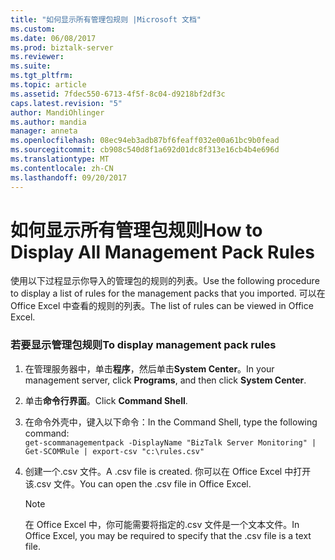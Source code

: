 ```yaml
---
title: "如何显示所有管理包规则 |Microsoft 文档"
ms.custom: 
ms.date: 06/08/2017
ms.prod: biztalk-server
ms.reviewer: 
ms.suite: 
ms.tgt_pltfrm: 
ms.topic: article
ms.assetid: 7fdec550-6713-4f5f-8c04-d9218bf2df3c
caps.latest.revision: "5"
author: MandiOhlinger
ms.author: mandia
manager: anneta
ms.openlocfilehash: 08ec94eb3adb87bf6feaff032e00a61bc9b0fead
ms.sourcegitcommit: cb908c540d8f1a692d01dc8f313e16cb4b4e696d
ms.translationtype: MT
ms.contentlocale: zh-CN
ms.lasthandoff: 09/20/2017
---
```

# <a name="how-to-display-all-management-pack-rules"></a><span data-ttu-id="e6e2c-102">如何显示所有管理包规则</span><span class="sxs-lookup"><span data-stu-id="e6e2c-102">How to Display All Management Pack Rules</span></span>
<span data-ttu-id="e6e2c-103">使用以下过程显示你导入的管理包的规则的列表。</span><span class="sxs-lookup"><span data-stu-id="e6e2c-103">Use the following procedure to display a list of rules for the management packs that you imported.</span></span> <span data-ttu-id="e6e2c-104">可以在 Office Excel 中查看的规则的列表。</span><span class="sxs-lookup"><span data-stu-id="e6e2c-104">The list of rules can be viewed in Office Excel.</span></span>  
  
### <a name="to-display-management-pack-rules"></a><span data-ttu-id="e6e2c-105">若要显示管理包规则</span><span class="sxs-lookup"><span data-stu-id="e6e2c-105">To display management pack rules</span></span>  
  
1.  <span data-ttu-id="e6e2c-106">在管理服务器中，单击**程序**，然后单击**System Center**。</span><span class="sxs-lookup"><span data-stu-id="e6e2c-106">In your management server, click **Programs**, and then click **System Center**.</span></span>  
  
2.  <span data-ttu-id="e6e2c-107">单击**命令行界面**。</span><span class="sxs-lookup"><span data-stu-id="e6e2c-107">Click **Command Shell**.</span></span>  
  
3.  <span data-ttu-id="e6e2c-108">在命令外壳中，键入以下命令：</span><span class="sxs-lookup"><span data-stu-id="e6e2c-108">In the Command Shell, type the following command:</span></span>   
    `get-scommanagementpack -DisplayName "BizTalk Server Monitoring" | Get-SCOMRule | export-csv "c:\rules.csv"`  
  
4.  <span data-ttu-id="e6e2c-109">创建一个.csv 文件。</span><span class="sxs-lookup"><span data-stu-id="e6e2c-109">A .csv file is created.</span></span> <span data-ttu-id="e6e2c-110">你可以在 Office Excel 中打开该.csv 文件。</span><span class="sxs-lookup"><span data-stu-id="e6e2c-110">You can open the .csv file in Office Excel.</span></span>  
  
    > [!NOTE]  
    >  <span data-ttu-id="e6e2c-111">在 Office Excel 中，你可能需要将指定的.csv 文件是一个文本文件。</span><span class="sxs-lookup"><span data-stu-id="e6e2c-111">In Office Excel, you may be required to specify that the .csv file is a text file.</span></span>